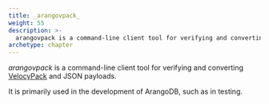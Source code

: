```yaml
---
title: _arangovpack_
weight: 55
description: >-
  arangovpack is a command-line client tool for verifying and converting VelocyPack and JSON
archetype: chapter
---
```

_arangovpack_ is a command-line client tool for verifying and converting
[VelocyPack](http://github.com/arangodb/velocypack) and JSON
payloads.

It is primarily used in the development of ArangoDB, such as in testing.
